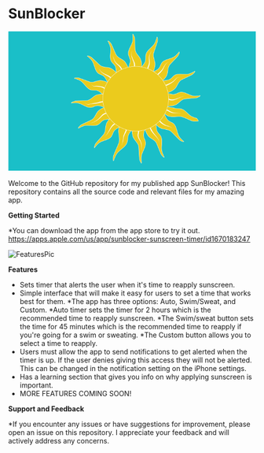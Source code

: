 # SunBlocker
![LogoImage](Icons/Logo.png)

Welcome to the GitHub repository for my published app SunBlocker! This repository contains all the source code and relevant files for my amazing app.

**Getting Started**

*You can download the app from the app store to try it out. 
https://apps.apple.com/us/app/sunblocker-sunscreen-timer/id1670183247

![FeaturesPic](AppStorePics/1.png)

**Features**

* Sets timer that alerts the user when it's time to reapply sunscreen.
* Simple interface that will make it easy for users to set a time that works best for them. 
    *The app has three options: Auto, Swim/Sweat, and Custom. 
    *Auto timer sets the timer for 2 hours which is the recommended time to reapply sunscreen. 
    *The Swim/sweat button sets the time for 45 minutes which is the recommended time to reapply if you're going for a swim or sweating. 
    *The Custom button allows you to select a time to reapply.  
* Users must allow the app to send notifications to get alerted when the timer is up. If the user denies giving this access they will not be alerted. This can be changed in the notification setting on the iPhone settings.
* Has a learning section that gives you info on why applying sunscreen is important. 
* MORE FEATURES COMING SOON!

**Support and Feedback**

*If you encounter any issues or have suggestions for improvement, please open an issue on this repository. I appreciate your feedback and will actively address any concerns.
